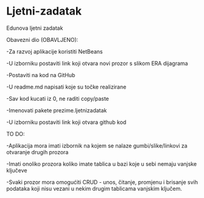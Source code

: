 # Ljetni-zadatak
Edunova ljetni zadatak

Obavezni dio (OBAVLJENO):

-Za razvoj aplikacije koristiti NetBeans

-U izborniku postaviti link koji otvara novi prozor s slikom ERA dijagrama

-Postaviti na kod na GitHub

-U readme.md napisati koje su točke realizirane

-Sav kod kucati iz 0, ne raditi copy/paste

-Imenovati pakete prezime.ljetnizadatak

-U izborniku postaviti link koji otvara github kod

TO DO:

-Aplikacija mora imati izbornik na kojem se nalaze gumbi/slike/linkovi za otvaranje drugih prozora

-Imati onoliko prozora koliko imate tablica u bazi koje u sebi nemaju vanjske ključeve

-Svaki prozor mora omogućiti CRUD - unos, čitanje, promjenu i brisanje svih podataka koji nisu vezani u nekim drugim tablicama vanjskim ključem.


